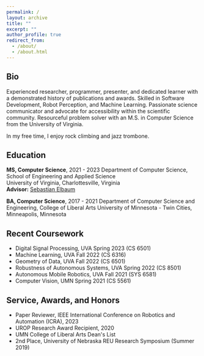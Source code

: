 ```yaml
---
permalink: /
layout: archive
title: ""
excerpt: ""
author_profile: true
redirect_from:
  - /about/
  - /about.html
---
```


## Bio
Experienced researcher, programmer, presenter, and dedicated learner with a demonstrated history of publications and awards. Skilled in Software Development, Robot Perception, and Machine Learning. Passionate science communicator and advocate for accessibility within the scientific community. Resourceful problem solver with an M.S. in Computer Science from the University of Virginia.

In my free time, I enjoy rock climbing and jazz trombone.

## Education

**MS, Computer Science**,  2021 - 2023
Department of Computer Science, School of Engineering and Applied Science  
University of Virginia, Charlottesville, Virginia  
**Advisor:** [Sebastian Elbaum](https://www.cs.virginia.edu/~se4ja/)

**BA, Computer Science**, 2017 - 2021
Department of Computer Science and Engineering, College of Liberal Arts
University of Minnesota - Twin Cities, Minneapolis, Minnesota  

## Recent Coursework
* Digital Signal Processing, UVA Spring 2023 (CS 6501)
* Machine Learning, UVA Fall 2022 (CS 6316)
* Geometry of Data, UVA Fall 2022 (CS 6501)
* Robustness of Autonomous Systems, UVA Spring 2022 (CS 8501)
* Autonomous Mobile Robotics, UVA Fall 2021 (SYS 6581)
* Computer Vision, UMN Spring 2021 (CS 5561)


## Service, Awards, and Honors

* Paper Reviewer, IEEE International Conference on Robotics and Automation (ICRA), 2023
* UROP Research Award Recipient, 2020
* UMN College of Liberal Arts Dean's List
* 2nd Place, University of Nebraska REU Research Symposium (Summer 2019)
